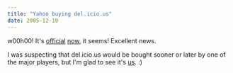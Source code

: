 ```yaml
---
title: "Yahoo buying del.icio.us"
date: 2005-12-10
---
```


w00h00! It's [official][1] [now][2], it seems! Excellent news.

I was suspecting that del.icio.us would be bought sooner or later by one of the major players, but I'm glad to see it's [us][3]. :)

[1]: http://www.ysearchblog.com/archives/000223.html
[2]: http://blog.del.icio.us/blog/2005/12/yahoo.html
[3]: http://www.yahoo.com

